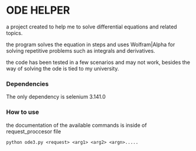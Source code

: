 # ODE HELPER

a project created to help me to solve differential equations and related topics.

the program solves the equation in steps and uses Wolfram|Alpha for solving repetitive problems such as integrals and derivatives.

the code has been tested in a few scenarios and may not work, besides the way of solving the ode is tied to my university.

### Dependencies

The only dependency is selenium 3.141.0

### How to use

the documentation of the available commands is inside of request_proccesor file

```
python ode3.py <request> <arg1> <arg2> <argn>.....
```